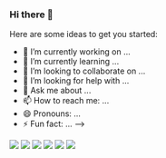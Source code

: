 ### Hi there 👋

Here are some ideas to get you started:

- 🔭 I’m currently working on ...
- 🌱 I’m currently learning ...
- 👯 I’m looking to collaborate on ...
- 🤔 I’m looking for help with ...
- 💬 Ask me about ...
- 📫 How to reach me: ...
- 😄 Pronouns: ...
- ⚡ Fun fact: ...
-->

<img src="https://img.shields.io/badge/unity-00599C?style=for-the-badge&logo=Unity&logoColor=white"> 
<img src="https://img.shields.io/badge/c++-00599C?style=for-the-badge&logo=c%2B%2B&logoColor=white">

<img src="https://img.shields.io/badge/Java-007396?style=for-the-badge&logo=java&logoColor=white"> 

<img src="https://img.shields.io/badge/java-007396?style=for-the-badge&logo=java&logoColor=white">


<img src="https://img.shields.io/badge/c++-00599C?style=for-the-badge&logo=c%2B%2B&logoColor=white">


<img src="https://img.shields.io/badge/python-3776AB?style=for-the-badge&logo=python&logoColor=white">

